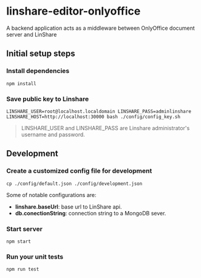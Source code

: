 # linshare-editor-onlyoffice

A backend application acts as a middleware between OnlyOffice document server and LinShare

## Initial setup steps

### Install dependencies
```
npm install
```

### Save public key to Linshare
```
LINSHARE_USER=root@localhost.localdomain LINSHARE_PASS=adminlinshare LINSHARE_HOST=http://localhost:30000 bash ./config/config_key.sh
```
> LINSHARE_USER and LINSHARE_PASS are Linshare administrator's username and password.

## Development

### Create a customized config file for development
```
cp ./config/default.json ./config/development.json
```

Some of notable configurations are:

- **linshare.baseUrl**: base url to LinShare api.
- **db.conectionString**: connection string to a MongoDB sever.


### Start server
```
npm start
```

### Run your unit tests
```
npm run test
```
